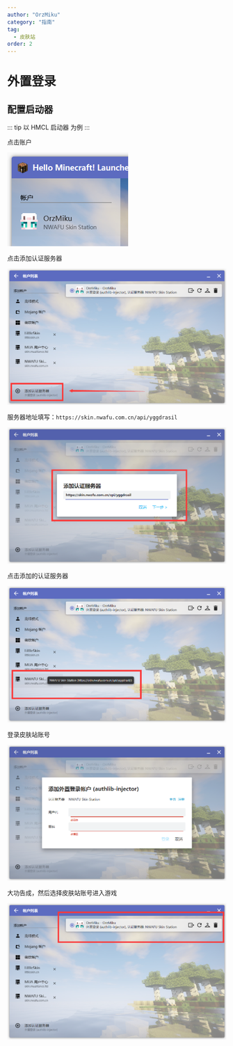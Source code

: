 ```yaml
---
author: "OrzMiku"
category: "指南"
tag:
  - 皮肤站
order: 2
---
```


# 外置登录

## 配置启动器

::: tip 以 HMCL 启动器 为例
:::

点击账户

![serverauth_account_1.png](images/serverauth_account_1.png)

点击添加认证服务器

![serverauth_account_2.png](images/serverauth_account_2.png)

服务器地址填写：`https://skin.nwafu.com.cn/api/yggdrasil`

![serverauth_account_3](images/serverauth_account_3.png)

点击添加的认证服务器

![serverauth_account_4](images/serverauth_account_4.png)

登录皮肤站账号

![serverauth_account_5.png](images/serverauth_account_5.png)

大功告成，然后选择皮肤站账号进入游戏

![serverauth_account_6.png](images/serverauth_account_6.png)
